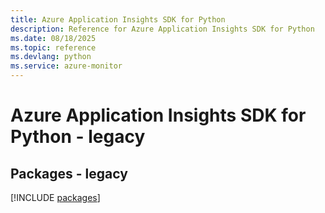 ```yaml
---
title: Azure Application Insights SDK for Python
description: Reference for Azure Application Insights SDK for Python
ms.date: 08/18/2025
ms.topic: reference
ms.devlang: python
ms.service: azure-monitor
---
```

# Azure Application Insights SDK for Python - legacy
## Packages - legacy
[!INCLUDE [packages](application-insights-index.md)]